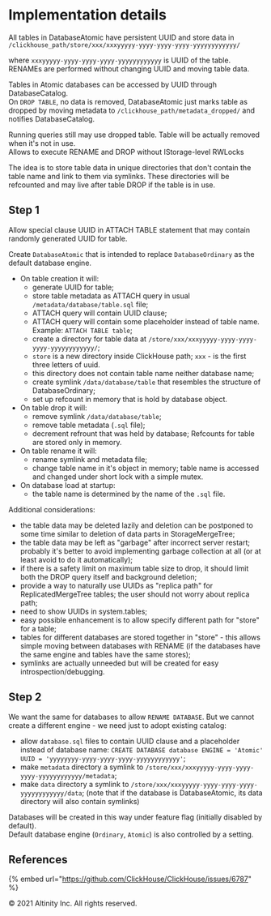 # Implementation details

All tables in DatabaseAtomic have persistent UUID and store data in `/clickhouse_path/store/xxx/xxxyyyyy-yyyy-yyyy-yyyy-yyyyyyyyyyyy/`

where `xxxyyyyy-yyyy-yyyy-yyyy-yyyyyyyyyyyy` is UUID of the table.  
RENAMEs are performed without changing UUID and moving table data.

Tables in Atomic databases can be accessed by UUID through DatabaseCatalog.  
On `DROP TABLE`, no data is removed, DatabaseAtomic just marks table as dropped by moving metadata to `/clickhouse_path/metadata_dropped/` and notifies DatabaseCatalog.

Running queries still may use dropped table. Table will be actually removed when it's not in use.  
Allows to execute RENAME and DROP without IStorage-level RWLocks

The idea is to store table data in unique directories that don't contain the table name and link to them via symlinks. These directories will be refcounted and may live after table DROP if the table is in use.

## Step 1 <a id="Implementationdetails-Step1"></a>

Allow special clause UUID in ATTACH TABLE statement that may contain randomly generated UUID for table.

Create `DatabaseAtomic` that is intended to replace `DatabaseOrdinary` as the default database engine.

* On table creation it will:
  * generate UUID for table;
  * store table metadata as ATTACH query in usual `/metadata/database/table.sql` file;
  * ATTACH query will contain UUID clause;
  * ATTACH query will contain some placeholder instead of table name. Example: `ATTACH TABLE table`;
  * create a directory for table data at `/store/xxx/xxxyyyyy-yyyy-yyyy-yyyy-yyyyyyyyyyyy/`;
  * `store` is a new directory inside ClickHouse path; `xxx` - is the first three letters of uuid.
  * this directory does not contain table name neither database name;
  * create symlink `/data/database/table` that resembles the structure of DatabaseOrdinary;
  * set up refcount in memory that is hold by database object.
* On table drop it will:
  * remove symlink `/data/database/table`;
  * remove table metadata \(`.sql` file\);
  * decrement refrount that was held by database; Refcounts for table are stored only in memory.
* On table rename it will:
  * rename symlink and metadata file;
  * change table name in it's object in memory; table name is accessed and changed under short lock with a simple mutex.
* On database load at startup:
  * the table name is determined by the name of the `.sql` file.

Additional considerations:

* the table data may be deleted lazily and deletion can be postponed to some time similar to deletion of data parts in StorageMergeTree;
* the table data may be left as "garbage" after incorrect server restart; probably it's better to avoid implementing garbage collection at all \(or at least avoid to do it automatically\);
* if there is a safety limit on maximum table size to drop, it should limit both the DROP query itself and background deletion;
* provide a way to naturally use UUIDs as "replica path" for ReplicatedMergeTree tables; the user should not worry about replica path;
* need to show UUIDs in system.tables;
* easy possible enhancement is to allow specify different path for "store" for a table;
* tables for different databases are stored together in "store" - this allows simple moving between databases with RENAME \(if the databases have the same engine and tables have the same stores\);
* symlinks are actually unneeded but will be created for easy introspection/debugging.

## Step 2 <a id="Implementationdetails-Step2"></a>

We want the same for databases to allow `RENAME DATABASE`. But we cannot create a different engine - we need just to adopt existing catalog:

* allow `database.sql` files to contain UUID clause and a placeholder instead of database name: `CREATE DATABASE database ENGINE = 'Atomic' UUID = 'yyyyyyyy-yyyy-yyyy-yyyy-yyyyyyyyyyyy'`;
* make `metadata` directory a symlink to `/store/xxx/xxxyyyyy-yyyy-yyyy-yyyy-yyyyyyyyyyyy/metadata`;
* make `data` directory a symlink to `/store/xxx/xxxyyyyy-yyyy-yyyy-yyyy-yyyyyyyyyyyy/data`; \(note that if the database is DatabaseAtomic, its data directory will also contain symlinks\)

Databases will be created in this way under feature flag \(initially disabled by default\).  
Default database engine \(`Ordinary`, `Atomic`\) is also controlled by a setting.

## References <a id="Implementationdetails-References"></a>

{% embed url="https://github.com/ClickHouse/ClickHouse/issues/6787" %}

© 2021 Altinity Inc. All rights reserved.
